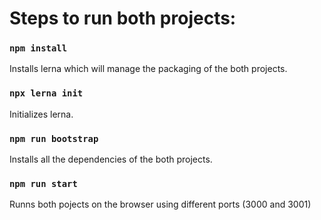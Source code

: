 # Steps to run both projects:
 

### `npm install`

Installs lerna which will manage the packaging of the both projects.

### `npx lerna init`

Initializes lerna.

### `npm run bootstrap`

Installs all the dependencies of the both projects.

### `npm run start`

Runns both pojects on the browser using different ports (3000 and 3001) 
